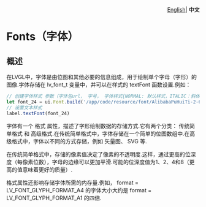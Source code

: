 <p align="right">
    <a href="./README.md">English</a>| <b>中文</b>
</p>


# Fonts（字体）

## 概述

在LVGL中，字体是由位图和其他必要的信息组成，用于绘制单个字母（字形）的图像.字体存储在 lv_font_t 变量中，并可以在样式的 textFont 函数设置.例如： 
```js
// 创建字体样式 参数（字体包url， 字号， 字体样式{NORMAL: 默认样式，ITALIC：斜体， BOLD： 粗体}）
let font_24 = ui.Font.build('/app/code/resource/font/AlibabaPuHuiTi-2-65-Medium.ttf', 24, ui.Utils.FONT_STYLE.ITALIC | ui.Utils.FONT_STYLE.BOLD)
// 设置文本样式
label.textFont(font_24)
```
字体有一个 格式 属性，描述了字形绘制数据的存储方式.它有两个分类： 传统简单格式 和 高级格式.在传统简单格式中，字体存储在一个简单的位图数组中.在高级格式中，字体以不同的方式存储，例如 矢量图、 SVG 等.

在传统简单格式中，存储的像素值决定了像素的不透明度.这样，通过更高的位深度（每像素位数），字母的边缘可以更加平滑.可能的位深度值为1、2、4和8（更高的值意味着更好的质量）.

格式属性还影响存储字体所需的内存量.例如， format = LV_FONT_GLYPH_FORMAT_A4 的字体大小大约是 format = LV_FONT_GLYPH_FORMAT_A1 的四倍.
